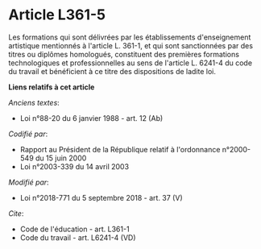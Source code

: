 # Article L361-5

Les formations qui sont délivrées par les établissements d'enseignement artistique mentionnés à l'article L. 361-1, et qui
sont sanctionnées par des titres ou diplômes homologués, constituent des premières formations technologiques et
professionnelles au sens de l'article L. 6241-4 du code du travail et bénéficient à ce titre des dispositions de ladite loi.

**Liens relatifs à cet article**

_Anciens textes_:

  - Loi n°88-20 du 6 janvier 1988 - art. 12 (Ab)

_Codifié par_:

  - Rapport au Président de la République relatif à l'ordonnance n°2000-549 du 15 juin 2000
  - Loi n°2003-339 du 14 avril 2003

_Modifié par_:

  - Loi n°2018-771 du 5 septembre 2018 - art. 37 (V)

_Cite_:

  - Code de l'éducation - art. L361-1
  - Code du travail - art. L6241-4 (VD)
